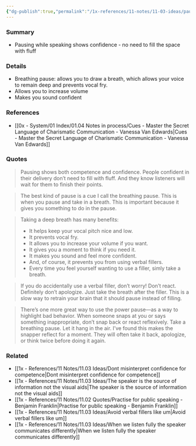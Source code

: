 ```yaml
---
{"dg-publish":true,"permalink":"/1x-references/11-notes/11-03-ideas/pause-while-speaking/","title":"Pause while speaking","created":"2024-08-27T22:53:09.667+03:00","updated":"2024-08-28T09:31:47.267+03:00"}
---
```



### Summary
- Pausing while speaking shows confidence - no need to fill the space with fluff

### Details
- Breathing pause: allows you to draw a breath, which allows your voice to remain deep and prevents vocal fry.
- Allows you to increase volume
- Makes you sound confident

### References
- [[0x - System/01 Index/01.04 Notes in process/Cues - Master the Secret Language of Charismatic Communication - Vanessa Van Edwards\|Cues - Master the Secret Language of Charismatic Communication - Vanessa Van Edwards]]

### Quotes
>  Pausing shows both competence and confidence. People confident in their delivery don’t need to fill with fluff. And they know listeners will wait for them to finish their points.

> The best kind of pause is a cue I call the breathing pause. This is when you pause and take in a breath. This is important because it gives you something to do in the pause.

> Taking a deep breath has many benefits:
> - It helps keep your vocal pitch nice and low.
 > - It prevents vocal fry.
> - It allows you to increase your volume if you want.
> - It gives you a moment to think if you need it.
>- It makes you sound and feel more confident.
>- And, of course, it prevents you from using verbal fillers.
>- Every time you feel yourself wanting to use a filler, simly take a breath.

> If you do accidentally use a verbal filler, don’t worry! Don’t react. Definitely don’t apologize. Just take the breath after the filler. This is a slow way to retrain your brain that it should pause instead of filling.

> There’s one more great way to use the power pause—as a way to highlight bad behavior. When someone snaps at you or says something inappropriate, don’t snap back or react reflexively. Take a breathing pause. Let it hang in the air. I’ve found this makes the snapper reflect for a moment. They will often take it back, apologize, or think twice before doing it again.

### Related
- [[1x - References/11 Notes/11.03 Ideas/Dont misinterpret confidence for competence\|Dont misinterpret confidence for competence]]
- [[1x - References/11 Notes/11.03 Ideas/The speaker is the source of information not the visual aids\|The speaker is the source of information not the visual aids]]
- [[1x - References/11 Notes/11.02 Quotes/Practise for public speaking - Benjamin Franklin\|Practise for public speaking - Benjamin Franklin]]
- [[1x - References/11 Notes/11.03 Ideas/Avoid verbal fillers like um\|Avoid verbal fillers like um]]
- [[1x - References/11 Notes/11.03 Ideas/When we listen fully the speaker communicates differently\|When we listen fully the speaker communicates differently]]